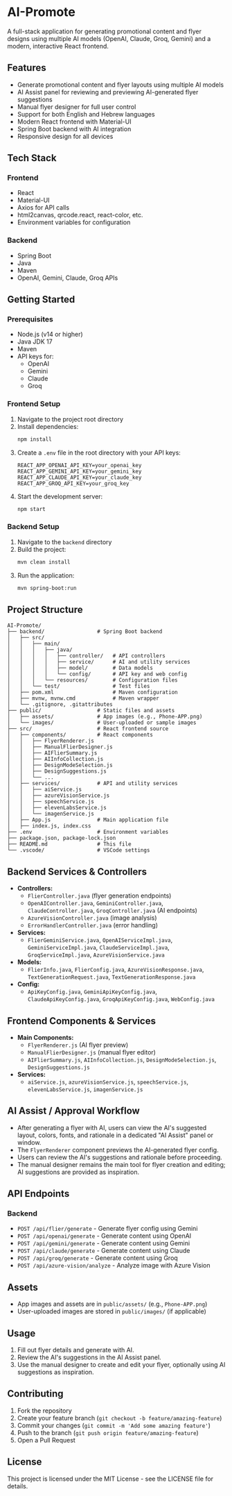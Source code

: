 # AI-Promote

A full-stack application for generating promotional content and flyer designs using multiple AI models (OpenAI, Claude, Groq, Gemini) and a modern, interactive React frontend.

## Features

- Generate promotional content and flyer layouts using multiple AI models
- AI Assist panel for reviewing and previewing AI-generated flyer suggestions
- Manual flyer designer for full user control
- Support for both English and Hebrew languages
- Modern React frontend with Material-UI
- Spring Boot backend with AI integration
- Responsive design for all devices

## Tech Stack

### Frontend
- React
- Material-UI
- Axios for API calls
- html2canvas, qrcode.react, react-color, etc.
- Environment variables for configuration

### Backend
- Spring Boot
- Java
- Maven
- OpenAI, Gemini, Claude, Groq APIs

## Getting Started

### Prerequisites
- Node.js (v14 or higher)
- Java JDK 17
- Maven
- API keys for:
  - OpenAI
  - Gemini
  - Claude
  - Groq

### Frontend Setup
1. Navigate to the project root directory
2. Install dependencies:
   ```bash
   npm install
   ```
3. Create a `.env` file in the root directory with your API keys:
   ```
   REACT_APP_OPENAI_API_KEY=your_openai_key
   REACT_APP_GEMINI_API_KEY=your_gemini_key
   REACT_APP_CLAUDE_API_KEY=your_claude_key
   REACT_APP_GROQ_API_KEY=your_groq_key
   ```
4. Start the development server:
   ```bash
   npm start
   ```

### Backend Setup
1. Navigate to the `backend` directory
2. Build the project:
   ```bash
   mvn clean install
   ```
3. Run the application:
   ```bash
   mvn spring-boot:run
   ```

## Project Structure

```
AI-Promote/
├── backend/                 # Spring Boot backend
│   ├── src/
│   │   ├── main/
│   │   │   ├── java/
│   │   │   │   ├── controller/   # API controllers
│   │   │   │   ├── service/      # AI and utility services
│   │   │   │   ├── model/        # Data models
│   │   │   │   └── config/       # API key and web config
│   │   │   └── resources/        # Configuration files
│   │   └── test/                 # Test files
│   ├── pom.xml                   # Maven configuration
│   ├── mvnw, mvnw.cmd            # Maven wrapper
│   └── .gitignore, .gitattributes
├── public/                  # Static files and assets
│   ├── assets/              # App images (e.g., Phone-APP.png)
│   └── images/              # User-uploaded or sample images
├── src/                     # React frontend source
│   ├── components/          # React components
│   │   ├── FlyerRenderer.js
│   │   ├── ManualFlierDesigner.js
│   │   ├── AIFlierSummary.js
│   │   ├── AIInfoCollection.js
│   │   ├── DesignModeSelection.js
│   │   ├── DesignSuggestions.js
│   │   └── ...
│   ├── services/            # API and utility services
│   │   ├── aiService.js
│   │   ├── azureVisionService.js
│   │   ├── speechService.js
│   │   ├── elevenLabsService.js
│   │   └── imagenService.js
│   ├── App.js               # Main application file
│   ├── index.js, index.css
├── .env                     # Environment variables
├── package.json, package-lock.json
├── README.md                # This file
└── .vscode/                 # VSCode settings
```

## Backend Services & Controllers

- **Controllers:**
  - `FlierController.java` (flyer generation endpoints)
  - `OpenAIController.java`, `GeminiController.java`, `ClaudeController.java`, `GroqController.java` (AI endpoints)
  - `AzureVisionController.java` (image analysis)
  - `ErrorHandlerController.java` (error handling)
- **Services:**
  - `FlierGeminiService.java`, `OpenAIServiceImpl.java`, `GeminiServiceImpl.java`, `ClaudeServiceImpl.java`, `GroqServiceImpl.java`, `AzureVisionService.java`
- **Models:**
  - `FlierInfo.java`, `FlierConfig.java`, `AzureVisionResponse.java`, `TextGenerationRequest.java`, `TextGenerationResponse.java`
- **Config:**
  - `ApiKeyConfig.java`, `GeminiApiKeyConfig.java`, `ClaudeApiKeyConfig.java`, `GroqApiKeyConfig.java`, `WebConfig.java`

## Frontend Components & Services

- **Main Components:**
  - `FlyerRenderer.js` (AI flyer preview)
  - `ManualFlierDesigner.js` (manual flyer editor)
  - `AIFlierSummary.js`, `AIInfoCollection.js`, `DesignModeSelection.js`, `DesignSuggestions.js`
- **Services:**
  - `aiService.js`, `azureVisionService.js`, `speechService.js`, `elevenLabsService.js`, `imagenService.js`

## AI Assist / Approval Workflow

- After generating a flyer with AI, users can view the AI's suggested layout, colors, fonts, and rationale in a dedicated "AI Assist" panel or window.
- The `FlyerRenderer` component previews the AI-generated flyer config.
- Users can review the AI's suggestions and rationale before proceeding.
- The manual designer remains the main tool for flyer creation and editing; AI suggestions are provided as inspiration.

## API Endpoints

### Backend
- `POST /api/flier/generate` - Generate flyer config using Gemini
- `POST /api/openai/generate` - Generate content using OpenAI
- `POST /api/gemini/generate` - Generate content using Gemini
- `POST /api/claude/generate` - Generate content using Claude
- `POST /api/groq/generate` - Generate content using Groq
- `POST /api/azure-vision/analyze` - Analyze image with Azure Vision

## Assets
- App images and assets are in `public/assets/` (e.g., `Phone-APP.png`)
- User-uploaded images are stored in `public/images/` (if applicable)

## Usage

1. Fill out flyer details and generate with AI.
2. Review the AI's suggestions in the AI Assist panel.
3. Use the manual designer to create and edit your flyer, optionally using AI suggestions as inspiration.

## Contributing

1. Fork the repository
2. Create your feature branch (`git checkout -b feature/amazing-feature`)
3. Commit your changes (`git commit -m 'Add some amazing feature'`)
4. Push to the branch (`git push origin feature/amazing-feature`)
5. Open a Pull Request

## License

This project is licensed under the MIT License - see the LICENSE file for details. 
